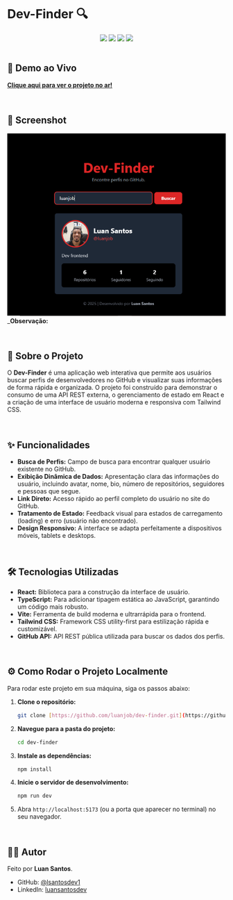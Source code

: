 # Dev-Finder 🔍

<div align="center">
  <img src="https://img.shields.io/badge/React-20232A?style=for-the-badge&logo=react&logoColor=61DAFB" />
  <img src="https://img.shields.io/badge/TypeScript-007ACC?style=for-the-badge&logo=typescript&logoColor=white" />
  <img src="https://img.shields.io/badge/Vite-646CFF?style=for-the-badge&logo=vite&logoColor=white" />
  <img src="https://img.shields.io/badge/Tailwind_CSS-38B2AC?style=for-the-badge&logo=tailwind-css&logoColor=white" />
</div>

<br>

## 🚀 Demo ao Vivo

**[Clique aqui para ver o projeto no ar!](https://dev-finder-rosy.vercel.app/)**

<br>

## 📸 Screenshot

![Screenshot do Dev-Finder](./src/assets/img/devfinder.png)
_**Observação:** 

<br>

## 📄 Sobre o Projeto

O **Dev-Finder** é uma aplicação web interativa que permite aos usuários buscar perfis de desenvolvedores no GitHub e visualizar suas informações de forma rápida e organizada. O projeto foi construído para demonstrar o consumo de uma API REST externa, o gerenciamento de estado em React e a criação de uma interface de usuário moderna e responsiva com Tailwind CSS.

<br>

## ✨ Funcionalidades

-   **Busca de Perfis:** Campo de busca para encontrar qualquer usuário existente no GitHub.
-   **Exibição Dinâmica de Dados:** Apresentação clara das informações do usuário, incluindo avatar, nome, bio, número de repositórios, seguidores e pessoas que segue.
-   **Link Direto:** Acesso rápido ao perfil completo do usuário no site do GitHub.
-   **Tratamento de Estado:** Feedback visual para estados de carregamento (loading) e erro (usuário não encontrado).
-   **Design Responsivo:** A interface se adapta perfeitamente a dispositivos móveis, tablets e desktops.

<br>

## 🛠️ Tecnologias Utilizadas

-   **React:** Biblioteca para a construção da interface de usuário.
-   **TypeScript:** Para adicionar tipagem estática ao JavaScript, garantindo um código mais robusto.
-   **Vite:** Ferramenta de build moderna e ultrarrápida para o frontend.
-   **Tailwind CSS:** Framework CSS utility-first para estilização rápida e customizável.
-   **GitHub API:** API REST pública utilizada para buscar os dados dos perfis.

<br>

## ⚙️ Como Rodar o Projeto Localmente

Para rodar este projeto em sua máquina, siga os passos abaixo:

1.  **Clone o repositório:**
    ```bash
    git clone [https://github.com/luanjob/dev-finder.git](https://github.com/luanjob/dev-finder.git)
    ```
2.  **Navegue para a pasta do projeto:**
    ```bash
    cd dev-finder
    ```
3.  **Instale as dependências:**
    ```bash
    npm install
    ```
4.  **Inicie o servidor de desenvolvimento:**
    ```bash
    npm run dev
    ```
5.  Abra `http://localhost:5173` (ou a porta que aparecer no terminal) no seu navegador.

<br>

## 👨‍💻 Autor

Feito  por **Luan Santos**.

-   GitHub: [@lsantosdev1](https://www.linkedin.com/in/1luansantosdev/)
-   LinkedIn: [luansantosdev](https://www.linkedin.com/in/1luansantosdev/)